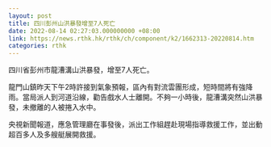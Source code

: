 ```yaml
---
layout: post
title: 四川彭州山洪暴發增至7人死亡
date: 2022-08-14 02:27:03.000000000 +08:00
link: https://news.rthk.hk/rthk/ch/component/k2/1662313-20220814.htm
categories: rthk
---
```


四川省彭州市龍漕溝山洪暴發，增至7人死亡。

龍門山鎮昨天下午2時許接到氣象預報，區內有對流雲團形成，短時間將有強降雨。當局派人到河道沿線，勸告戲水人士離開。不夠一小時後，龍漕溝突然山洪暴發，未撤離的人被捲入水中。

央視新聞報道，應急管理廳在事發後，派出工作組趕赴現場指導救援工作，並出動超百多人及多艘艇展開救援。
